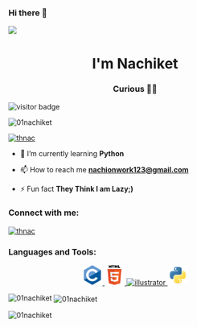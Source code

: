 
### Hi there 👋 

<img src="https://c4.wallpaperflare.com/wallpaper/344/120/64/the-avengers-avengers-black-widow-captain-america-wallpaper-thumb.jpg" >
<h1 align="center">I'm Nachiket</h1>
<h3 align="center">Curious 🤷‍♂️</h3>

<img src="https://visitor-badge.laobi.icu/badge?page_id=page.id" alt="visitor badge"/>
<p align="left"> <img src="https://komarev.com/ghpvc/?username=01nachiket&label=Profile%20views&color=0e75b6&style=flat" alt="01nachiket" /> </p>

<p align="left"> <a href="https://twitter.com/thnac" target="blank"><img src="https://img.shields.io/twitter/follow/thnac?logo=twitter&style=for-the-badge" alt="thnac" /></a> </p>

- 🌱 I’m currently learning **Python**

- 📫 How to reach me **nachionwork123@gmail.com**

- ⚡ Fun fact **They Think I am Lazy;)**

<h3 align="left">Connect with me:</h3>
<p align="left">
<a href="https://twitter.com/thnac" target="blank"><img align="center" src="https://raw.githubusercontent.com/rahuldkjain/github-profile-readme-generator/master/src/images/icons/Social/twitter.svg" alt="thnac" height="30" width="40" /></a>
</p>

<h3 align="left">Languages and Tools:</h3>
<p align="center"> <a href="https://www.cprogramming.com/" target="_blank" rel="noreferrer"> <img src="https://raw.githubusercontent.com/devicons/devicon/master/icons/c/c-original.svg" alt="c" width="40" height="40"/> </a> <a href="https://www.w3.org/html/" target="_blank" rel="noreferrer"> <img src="https://raw.githubusercontent.com/devicons/devicon/master/icons/html5/html5-original-wordmark.svg" alt="html5" width="40" height="40"/> </a> <a href="https://www.adobe.com/in/products/illustrator.html" target="_blank" rel="noreferrer"> <img src="https://www.vectorlogo.zone/logos/adobe_illustrator/adobe_illustrator-icon.svg" alt="illustrator" width="40" height="40"/> </a> <a href="https://www.python.org" target="_blank" rel="noreferrer"> <img src="https://raw.githubusercontent.com/devicons/devicon/master/icons/python/python-original.svg" alt="python" width="40" height="40"/> </a> </p>

<p><img align="left" src="https://github-readme-stats.vercel.app/api/top-langs?username=01nachiket&show_icons=true&locale=en&layout=compact&theme=tokyonight" alt="01nachiket" /></p>

<p>&nbsp;<img align="center" src="https://github-readme-stats.vercel.app/api?username=01nachiket&show_icons=true&locale=en&theme=merko" alt="01nachiket" /></p>

<p><img align="center" src="https://github-readme-streak-stats.herokuapp.com/?user=01nachiket&&theme=dracula" alt="01nachiket" /></p>

<!--[![Nachiket's GitHub stats](https://github-readme-stats.vercel.app/api?username=01Nachiket &show_icons=true&theme=radical)](https://github.com/01Nachiket/github-readme-stats)-->
